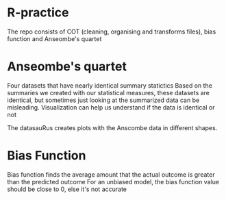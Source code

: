 # R-practice
The repo consists of COT (cleaning, organising and transforms files), bias function and Anseombe's quartet

# Anseombe's quartet
Four datasets that have nearly identical summary statictics
Based on the summaries we created with our statistical measures, these datasets are identical, but sometimes just looking at the summarized data can be misleading. Visualization can help us understand if the data is identical or not

The datasauRus creates plots with the Anscombe data in different shapes. 


# Bias Function 
Bias function finds the average amount that the actual outcome is greater than the predicted outcome
For an unbiased model, the bias function value should be close to 0, else it's not accurate
